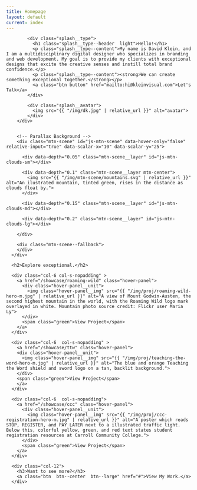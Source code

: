 ```yaml
---
title: Homepage
layout: default
current: index
---
```


<main>
  <!-- Home background & introduction -->
  <section class="row  splash  overflow  green" aria-label="Homepage introduction" >
      <div class="row">
        <div class="splash__intro">
        
            <div class="splash__type">
              <h1 class="splash__type--header  light">Hello!</h1>
              <p class="splash__type--content">My name is David Klein, and I am a multidisciplinary digital designer who specializes in branding and web development. My goal is to provide my clients with exceptional designs that excite the creative senses and instill total brand confidence.</p>
              <p class="splash__type--content"><strong>We can create something exceptional together.</strong></p>
              <a class="btn button" href="mailto:hi@kleinvisual.com">Let's Talk</a>
            </div>
            
            <div class="splash__avatar">
              <img src="{{ "/img/dk.jpg" | relative_url }}" alt="avatar">
            </div>
        </div>
        
        
        <!-- Parallax Background -->
        <div class="mtn-scene" id="js-mtn-scene" data-hover-only="false" relative-input="true" data-scalar-x="10" data-scalar-y="25">
        
          <div data-depth="0.05" class="mtn-scene__layer" id="js-mtn-clouds-sm"></div>
          
          <div data-depth="0.1" class="mtn-scene__layer mtn-center">
            <img src="{{ "/img/mtn-scene/mountains.svg" | relative_url }}" alt="An ilustrated mountain, tinted green, rises in the distance as clouds float by.">
          </div>
          
          <div data-depth="0.15" class="mtn-scene__layer" id="js-mtn-clouds-md"></div>
          
          <div data-depth="0.2" class="mtn-scene__layer" id="js-mtn-clouds-lg"></div>
          
        </div>
        
        <div class="mtn-scene--fallback">
        </div>
      </div>
  </section>
  
  
  
  
  
  <section class="row content" aria-label="Design Samples">
    
      <h2>Explore exceptional.</h2>
      
      <div class="col-6 col-s-nopadding" >
        <a href="/showcase/roaming-wild" class="hover-panel">
          <div class="hover-panel__unit">
            <img class="hover-panel__img" src="{{ "/img/proj/roaming-wild-hero-m.jpg" | relative_url }}" alt="A view of Mount Godwin-Austen, the second highest mountain in the world, with the Roaming Wild logo mark overlayed in white. Mountain photo source credit: Flickr user Maria Ly">
          </div>
          <span class="green">View Project</span>
        </a>
      </div>
      
      <div class="col-6  col-s-nopadding" >
        <a href="/showcase/ttw" class="hover-panel">
        <div class="hover-panel__unit">
          <img class="hover-panel__img" src="{{ "/img/proj/teaching-the-word-hero-m.jpg" | relative_url }}" alt="The blue and orange Teaching the Word shield and sword logo on a tan, backlit background.">
        </div>
        <span class="green">View Project</span>
        </a>
      </div>
      
      <div class="col-6  col-s-nopadding">
        <a href="/showcase/ccc" class="hover-panel">
          <div class="hover-panel__unit">
            <img class="hover-panel__img" src="{{ "/img/proj/ccc-registration-hero-m.jpg" | relative_url }}" alt="A poster which reads STOP, REGISTER, and PAY LATER next to a illustrated traffic light. Below this, colorful yellow, green, and red text states student registration resources at Carroll Community College.">
          </div>
          <span class="green">View Project</span>
        </a>
      </div>
      
      <div class="col-12">
        <h3>Want to see more?</h3>
        <a class="btn  btn--center  btn--large" href="#">View My Work.</a>
      </div>
      
  </section>
</main>